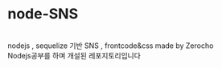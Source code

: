 # node-SNS
<BR>
nodejs , sequelize 기반 SNS , frontcode&amp;css made by Zerocho
<br>
  Nodejs공부를 하며 개설된 레포지토리입니다
